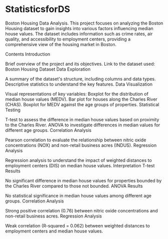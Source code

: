 # StatisticsforDS
Boston Housing Data Analysis. 
This project focuses on analyzing the Boston Housing dataset to gain insights into various factors influencing median house values. The dataset includes information such as crime rates, air quality, and accessibility to employment centers, providing a comprehensive view of the housing market in Boston.

Contents
Introduction

Brief overview of the project and its objectives.
Link to the dataset used: Boston Housing Dataset
Data Exploration

A summary of the dataset's structure, including columns and data types.
Descriptive statistics to understand the key features.
Data Visualization

Visual representations of key variables:
Boxplot for the distribution of median house values (MEDV).
Bar plot for houses along the Charles River (CHAS).
Boxplot for MEDV against the age groups of properties.
Statistical Testing

T-test to assess the difference in median house values based on proximity to the Charles River.
ANOVA to investigate differences in median values for different age groups.
Correlation Analysis

Pearson correlation to evaluate the relationship between nitric oxide concentrations (NOX) and non-retail business acres (INDUS).
Regression Analysis

Regression analysis to understand the impact of weighted distances to employment centers (DIS) on median house values.
Interpretation
T-test Results

No significant difference in median house values for properties bounded by the Charles River compared to those not bounded.
ANOVA Results

No statistical significance in median house values among different age groups.
Correlation Analysis

Strong positive correlation (0.76) between nitric oxide concentrations and non-retail business acres.
Regression Analysis

Weak correlation (R-squared = 0.062) between weighted distances to employment centers and median house values.
